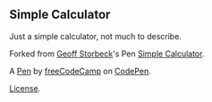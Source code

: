 Simple Calculator
-----------------
Just a simple calculator, not much to describe.

Forked from [Geoff Storbeck](http://codepen.io/GeoffStorbeck/)'s Pen [Simple Calculator](http://codepen.io/GeoffStorbeck/pen/zxgaqw/).

A [Pen](https://codepen.io/freeCodeCamp/pen/EPNZYW) by [freeCodeCamp](https://codepen.io/freeCodeCamp) on [CodePen](https://codepen.io).

[License](https://codepen.io/freeCodeCamp/pen/EPNZYW/license).